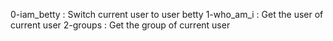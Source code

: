 0-iam_betty : Switch current user to user betty
1-who_am_i : Get the user of current user
2-groups : Get the group of current user
